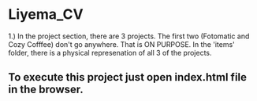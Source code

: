 # Liyema_CV
1.) In the project section, there are 3 projects. The first two (Fotomatic and Cozy Cofffee) don't go anywhere. That is ON PURPOSE. In the 'items' folder, there is a physical represenation of all 3 of the projects.
## To execute this project just open index.html file in the browser.
